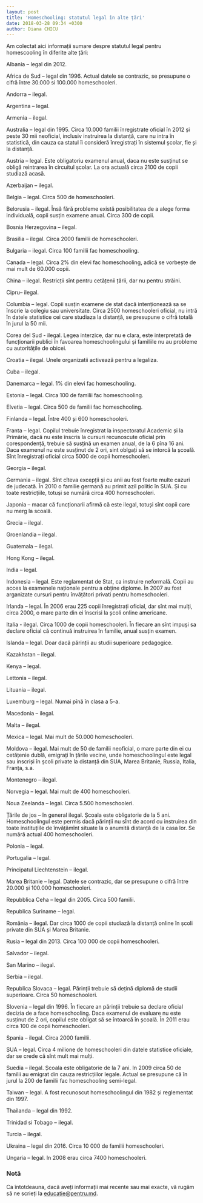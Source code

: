 ```yaml
---
layout: post
title: 'Homeschooling: statutul legal în alte țări'
date: 2018-03-28 09:34 +0300
author: Diana CHICU
---
```


Am colectat aici informații sumare despre statutul legal pentru homescooling în
diferite alte țări:

Albania – legal din 2012.

Africa de Sud – legal din 1996. Actual datele se contrazic, se presupune o cifră
între 30.000 si 100.000 homeschooleri.

Andorra – ilegal.

Argentina – legal.

Armenia – ilegal.

Australia – legal din 1995. Circa 10.000 familii înregistrate oficial în 2012 și
peste 30 mii neoficial, inclusiv instruirea la distanță, care nu intra în
statistică, din cauza ca statul îi consideră înregistrați în sistemul școlar,
fie și la distanță.

Austria – legal. Este obligatoriu examenul anual, daca nu este susținut se
obligă reintrarea în circuitul școlar. La ora actuală circa 2100 de copii
studiază acasă.

Azerbaijan – ilegal.

Belgia – legal. Circa 500 de homeschooleri.

Belorusia – ilegal. Însă fără probleme există posibilitatea de a alege forma
individuală, copii susțin examene anual. Circa 300 de copii.

Bosnia Herzegovina – ilegal.

Brasilia – ilegal. Circa 2000 familii de homeschooleri.

Bulgaria – ilegal. Circa 100 familii fac homeschooling.

Canada – legal. Circa 2% din elevi fac homeschooling, adică se vorbește de mai
mult de 60.000 copii.

China – ilegal. Restricții sînt pentru cetățenii țării, dar nu pentru străini.

Cipru– ilegal.

Columbia – legal. Copii susțin examene de stat dacă intenționează sa se înscrie
la colegiu sau universitate. Circa 2500 homeschooleri oficial, nu intră în
datele statistice cei care studiaza la distanță, se presupune o cifră totală în
jurul la 50 mii.

Corea del Sud - ilegal. Legea interzice, dar nu e clara, este interpretată de
funcționarii publici în favoarea homeschoolingului și familiile nu au probleme
cu autoritățile de obicei.

Croatia – ilegal. Unele organizatii activează pentru a legaliza.

Cuba – ilegal.

Danemarca – legal. 1% din elevi fac homeschooling.

Estonia – legal. Circa 100 de familii fac homeschooling.

Elvetia – legal. Circa 500 de familii fac homeschooling.

Finlanda – legal. Între 400 și 600 homeschooleri.

Franta – legal. Copilul trebuie înregistrat la inspectoratul Academic și la
Primărie, dacă nu este înscris la cursuri recunoscute oficial prin
corespondență, trebuie să susțină un examen anual, de la 6 pîna 16 ani. Daca
examenul nu este susținut de 2 ori, sint oblgați să se intorcă la școală. Sînt
înregistrați oficial circa 5000 de copii homeschooleri.

Georgia – ilegal.

Germania – ilegal. Sînt cîteva excepții și cu anii au fost foarte multe cazuri de
judecată. În 2010 o familie germană au primit azil politic în SUA. Și cu toate
restricțiile, totuși se numără circa 400 homeschooleri.

Japonia – macar că funcționarii afirmă că este ilegal, totuși sînt copii care nu
merg la scoală.

Grecia – ilegal.

Groenlandia – ilegal.

Guatemala – ilegal.

Hong Kong – ilegal.

India – legal.

Indonesia – legal. Este reglamentat de Stat, ca instruire neformală. Copii au
acces la examenele naționale pentru a obține diplome. În 2007 au fost arganizate
cursuri pentru învățători privati pentru homeschooleri.

Irlanda – legal. În 2006 erau 225 copii înregistrați oficial, dar sînt mai
mulți, circa 2000, o mare parte din ei înscrisi la școli online americane.

Italia - ilegal. Circa 1000 de copii homeschooleri. În fiecare an sînt impuși sa
declare oficial că continuă instruirea în familie, anual susțin examen.

Islanda – legal. Doar dacă părinții au studii superioare pedagogice.

Kazakhstan – ilegal.

Kenya – legal.

Lettonia – ilegal.

Lituania – ilegal.

Luxemburg – legal. Numai pînă în clasa a 5-a.

Macedonia – ilegal.

Malta – ilegal.

Mexica – legal. Mai mult de 50.000 homeschooleri.

Moldova – ilegal. Mai mult de 50 de familii neoficial, o mare parte din ei cu
cetățenie dublă, emigrați în țările vecine, unde homeschoolingul este legal sau
inscriși în școli private la distanță din SUA, Marea Britanie, Russia, Italia,
Franța, s.a.

Montenegro – ilegal.

Norvegia – legal. Mai mult de 400 homeschooleri.

Noua Zeelanda – legal. Circa 5.500 homeschooleri.

Țările de jos – în general ilegal. Școala este obligatorie de la 5 ani.
Homeschoolingul este permis dacă părinții nu sînt de acord cu instruirea din
toate instituțiile de învățămînt situate la o anumită distanță de la casa lor.
Se numără actual 400 homeschooleri.

Polonia – legal.

Portugalia – legal.

Principatul Liechtenstein – ilegal.

Marea Britanie – legal. Datele se contrazic, dar se presupune o cifră între
20.000 și 100.000 homeschooleri.

Repubblica Ceha – legal din 2005. Circa 500 familii.

Republica Suriname – legal.

România – ilegal. Dar circa 1000 de copii studiază la distanță online în școli
private din SUA și Marea Britanie.

Rusia – legal din 2013. Circa 100 000 de copii homeschooleri.

Salvador – ilegal.

San Marino – ilegal.

Serbia – ilegal.

Republica Slovaca – legal. Părinții trebuie să dețină diplomă de studii
superioare. Circa 50 homeschooleri.

Slovenia – legal din 1996. În fiecare an părinții trebuie sa declare oficial
decizia de a face homeschooling. Daca examenul de evaluare nu este susținut de
2 ori, copilul este obligat să se întoarcă în școală. În 2011 erau circa 100 de
copii homeschooleri.

Spania – ilegal. Circa 2000 familii.

SUA – legal. Circa 4 milione de homeschooleri din datele statistice oficiale,
dar se crede că sînt mult mai mulți.

Suedia – ilegal. Școala este obligatorie de la 7 ani. In 2009 circa 50 de
familii au emigrat din cauza restricțiilor legale. Actual se presupune că în
jurul la 200 de familii fac homeschooling semi-legal.

Taiwan – legal. A fost recunoscut homeschoolingul din 1982 și reglementat din
1997.

Thailanda – legal din 1992.

Trinidad si Tobago – ilegal.

Turcia – ilegal.

Ukraina – legal din 2016. Circa 10 000 de familii homeschooleri.

Ungaria – legal. In 2008 erau circa 7400 homeschooleri.


### Notă

Ca întotdeauna, dacă aveți informații mai recente sau mai exacte, vă rugăm să ne scrieți la
[educatie@pentru.md](mailto:educatie@pentru.md).
